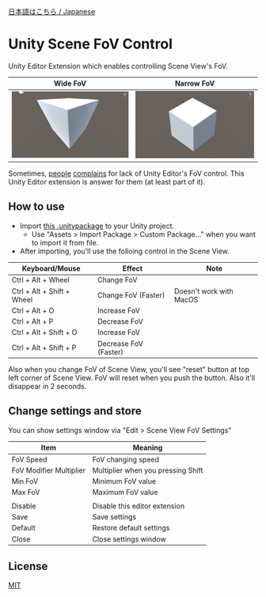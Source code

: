 ﻿[日本語はこちら / Japanese](README.ja.md)

# Unity Scene FoV Control

Unity Editor Extension which enables controlling Scene View's FoV.

|Wide FoV			|Narrow FoV				|
|--------------------		|-------------------------		|
|![WideFov](images/WideFov.png)	|![NarrowFov](images/NarrowFov.png)	|

Sometimes, [people](https://feedback.unity3d.com/suggestions/editor-camera-fov-adjustable) [complains](https://feedback.unity3d.com/suggestions/scene-view-camera-field-of-view-adjustment) for lack of Unity Editor's FoV control.
This Unity Editor extension is answer for them (at least part of it).


## How to use

- Import [this .unitypackage](https://github.com/t-mat/UnitySceneViewFovControl/releases/download/0.1.3/SceneViewFovControl.unitypackage) to your Unity project.
    - Use "Assets > Import Package > Custom Package..." when you want to import it from file.
- After importing, you'll use the folloing control in the Scene View.

|Keyboard/Mouse			|Effect				|Note			|
|--------------------		|-------------------------	|----			|
|Ctrl + Alt + Wheel		|Change FoV			|			|
|Ctrl + Alt + Shift + Wheel	|Change FoV (Faster)		|Doesn't work with MacOS|
|Ctrl + Alt + O			|Increase FoV			|			|
|Ctrl + Alt + P			|Decrease FoV			|			|
|Ctrl + Alt + Shift + O		|Increase FoV			|			|
|Ctrl + Alt + Shift + P		|Decrease FoV (Faster)		|			|

Also when you change FoV of Scene View, you'll see "reset" button at top left corner of Scene View.
FoV will reset when you push the button.  Also it'll disappear in 2 seconds.


## Change settings and store

You can show settings window via "Edit > Scene View FoV Settings"

|Item				|Meaning				|
|--------------------		|-------------------------		|
|FoV Speed			|FoV changing speed			|
|FoV <Shift> Modifier Multiplier|Multiplier when you pressing Shift	|
|Min FoV			|Minimum FoV value			|
|Max FoV			|Maximum FoV value			|
|				|					|
|Disable			|Disable this editor extension		|
|Save				|Save settings				|
|Default			|Restore default settings		|
|Close				|Close settings window			|


## License

[MIT](LICENSE.txt)
